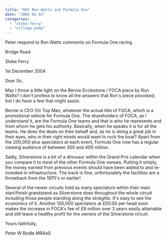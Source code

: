 ```yaml
---
title: "REF Ron Watts and Formula One"
date: "2005-01-01"
categories: 
  - "stoke-ferry"
  - "village-pump"
---
```


Peter respond to Ron Watts comments on Formula One racing

Bridge Road

Stoke Ferry

1st December 2004

Dear Sir,

May I throw a little light on the Bernie Ecclestone / FOCA piece by Ron Watts? I don't profess to know all the answers that Ron's piece provoked, but I do have a few that might assist.

Bernie is CEO (Or Top Man, whatever the actual title of FOCA, which is a promotional vehicle for Formula One. The shareholders of FOCA, as I understand it, are the Formula One teams and that is who he represents and from whom he gets his authority. Basically, when he speaks it is for all the teams. He does the deals on their behalf and, as he is doing a great job in their eyes, who in their right minds would want to rock the boat? Apart from the 200,000 plus spectators at each event, Formula One now has a regular viewing audience of between 300 and 400 million.

Sadly, Silverstone is a bit of a dinosaur within the Grand Prix calendar when you compare it to most of the other Formula One venues. Putting it simply, the money earned from previous events should have been added to and re-invested in infrastructure. The track is fine; unfortunately the facilities are a throwback from the 1970's or earlier!

Several of the newer circuits hold as many spectators within their main start/finish grandstand as Silverstone does throughout the whole circuit including those people standing along the straights. It's easy to see the economics of it. Another 100,000 spectators at £50.00 per head soon makes the increase in FOCA's fee of £9 million over 3 years easily attainable and still leave a healthy profit for the owners of the Silverstone circuit.

Yours faithfully,

Peter W Bodle MRAeS
